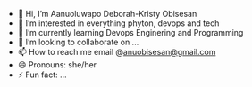 - 👋 Hi, I’m Aanuoluwapo Deborah-Kristy Obisesan
- 👀 I’m interested in everything phyton, devops and tech
- 🌱 I’m currently learning Devops Enginering and Programming 
- 💞️ I’m looking to collaborate on ...
- 📫 How to reach me email @anuobisesan@gmail.com
- 😄 Pronouns: she/her
- ⚡ Fun fact: ...

<!---
QueenDebbiethafirst/QueenDebbiethafirst is a ✨ special ✨ repository because its `README.md` (this file) appears on your GitHub profile.
You can click the Preview link to take a look at your changes.
--->
